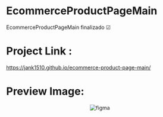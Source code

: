 # EcommerceProductPageMain
EcommerceProductPageMain finalizado ☑

# Project Link :
https://jank1510.github.io/ecommerce-product-page-main/

# Preview Image:
<p align='center'> 
  
  <img src="https://res.cloudinary.com/dz209s6jk/image/upload/q_auto,w_700/Screenshots/bn0qcgwec9vspjcxihrg.jpg" alt="figma"/>

</p>

